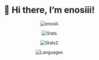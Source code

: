 


<h1 align="center">👋 Hi there, I’m enosiii!</h1>

<p align="center"> <img src="https://komarev.com/ghpvc/?username=enosiii&label=Profile%20views&color=0e75b6&style=flat" alt="enosiii" /> </p>

<p align="center"> <img alt="Stats" src="https://my-readme-five.vercel.app/api?username=enosiii&count_private=true&show_icons=true&show_icons=true&theme=tokyonight" /> </p>

<p align="center"> <img alt="Stats2" src="https://github-readme-streak-stats-one-alpha.vercel.app/?user=enosiii&theme=tokyonight" /> </p>

<p align="center"> <img alt="Languages" src="https://my-readme-five.vercel.app/api/top-langs/?username=enosiii&layout=compact&langs_count=10&show_icons=true&theme=tokyonight" /> </p>


<!--
**enosiii/enosiii** is a ✨ _special_ ✨ repository because its `README.md` (this file) appears on your GitHub profile.

✨ THEMES

dracula

dark

radical

merko

gruvbox

tokyonight

onedark

cobalt

synthwave

highcontrast

vision-friendly-dark

github_dark

algolia

github_light

prussian

solarized-light

react



Here are some ideas to get you started:

- 🔭 I’m currently working on ...
- 🌱 I’m currently learning ...
- 👯 I’m looking to collaborate on ...
- 🤔 I’m looking for help with ...
- 💬 Ask me about ...
- 📫 How to reach me: ...
- 😄 Pronouns: ...
- ⚡ Fun fact: ...

- 
-->
